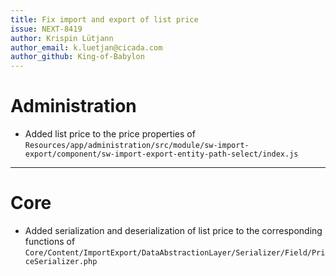 ```yaml
---
title: Fix import and export of list price
issue: NEXT-8419
author: Krispin Lütjann
author_email: k.luetjan@cicada.com 
author_github: King-of-Babylon
---
```

# Administration
* Added list price to the price properties of `Resources/app/administration/src/module/sw-import-export/component/sw-import-export-entity-path-select/index.js`
___
# Core
* Added serialization and deserialization of list price to the corresponding functions of `Core/Content/ImportExport/DataAbstractionLayer/Serializer/Field/PriceSerializer.php` 
